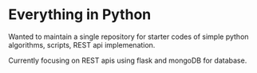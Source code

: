 # Everything in Python


Wanted to maintain a single repository for starter codes of simple python algorithms, scripts, REST api implemenation.

Currently focusing on REST apis using flask and mongoDB for database.
